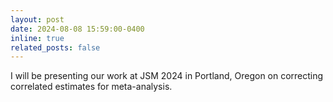 ```yaml
---
layout: post
date: 2024-08-08 15:59:00-0400
inline: true
related_posts: false
---
```


I will be presenting our work at JSM 2024 in Portland, Oregon on correcting correlated estimates for meta-analysis.
